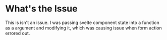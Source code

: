 # What's the Issue

This is isn't an issue. I was passing svelte component state into a function
as a argument and modifying it, which was causing issue when form action errored out.

